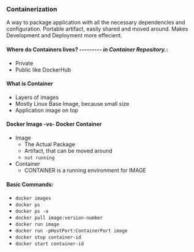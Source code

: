 ### Containerization 
A way to package application with all the necessary dependencies and configuration.
Portable artifact, easily shared and moved around.
Makes Development and Deployment more effecient.

#### Where do Containers lives?  *--------- in Container Repository.*:
  - Private 
  - Public like DockerHub

#### What is Container 
  - Layers of images 
  - Mostly Linux Base Image, because small size 
  - Application image on top

#### Docker Image -vs- Docker Container 
  - Image 
    - The Actual Package
    - Artifact, that can be moved around
    - `not running` 
  - Container
    - CONTAINER is a running environment for IMAGE

#### Basic Commands:
  - ` docker images `
  - ` docker ps `
  - ` docker ps -a `
  - ` docker pull image:version-number `
  - ` docker run image `
  - ` docker run -pHostPort:ContainerPort image `
  - ` docker stop container-id `
  - ` docker start container-id `
